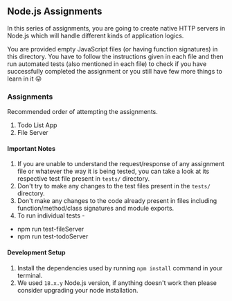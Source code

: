 ## Node.js Assignments

In this series of assignments, you are going to create native HTTP servers in Node.js which will handle different kinds of application logics.

You are provided empty JavaScript files (or having function signatures) in this directory. You have to follow the instructions given in each file and then run automated tests (also mentioned in each file) to check if you have successfully completed the assignment or you still have few more things to learn in it 😜

### Assignments

Recommended order of attempting the assignments.

1. Todo List App
2. File Server

#### Important Notes

1. If you are unable to understand the request/response of any assignment file or whatever the way it is being tested, you can take a look at its respective test file present in `tests/` directory.
2. Don't try to make any changes to the test files present in the `tests/` directory.
3. Don't make any changes to the code already present in files including function/method/class signatures and module exports.
4. To run individual tests -

- npm run test-fileServer
- npm run test-todoServer

#### Development Setup

1. Install the dependencies used by running `npm install` command in your terminal.
2. We used `18.x.y` Node.js version, if anything doesn't work then please consider upgrading your node installation.
